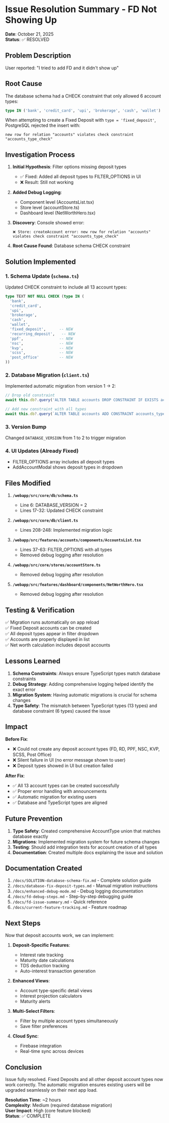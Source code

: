 # Issue Resolution Summary - FD Not Showing Up

**Date**: October 21, 2025  
**Status**: ✅ RESOLVED

## Problem Description

User reported: "I tried to add FD and it didn't show up"

## Root Cause

The database schema had a CHECK constraint that only allowed 6 account types:
```sql
type IN ('bank', 'credit_card', 'upi', 'brokerage', 'cash', 'wallet')
```

When attempting to create a Fixed Deposit with `type = 'fixed_deposit'`, PostgreSQL rejected the insert with:
```
new row for relation "accounts" violates check constraint "accounts_type_check"
```

## Investigation Process

1. **Initial Hypothesis**: Filter options missing deposit types
   - ✅ Fixed: Added all deposit types to FILTER_OPTIONS in UI
   - ❌ Result: Still not working

2. **Added Debug Logging**: 
   - Component level (AccountsList.tsx)
   - Store level (accountStore.ts)
   - Dashboard level (NetWorthHero.tsx)

3. **Discovery**: Console showed error:
   ```
   ❌ Store: createAccount error: new row for relation "accounts" violates check constraint "accounts_type_check"
   ```

4. **Root Cause Found**: Database schema CHECK constraint

## Solution Implemented

### 1. Schema Update (`schema.ts`)
Updated CHECK constraint to include all 13 account types:
```sql
type TEXT NOT NULL CHECK (type IN (
  'bank', 
  'credit_card', 
  'upi', 
  'brokerage', 
  'cash', 
  'wallet',
  'fixed_deposit',      -- NEW
  'recurring_deposit',   -- NEW
  'ppf',                -- NEW
  'nsc',                -- NEW
  'kvp',                -- NEW
  'scss',               -- NEW
  'post_office'         -- NEW
))
```

### 2. Database Migration (`client.ts`)
Implemented automatic migration from version 1 → 2:
```typescript
// Drop old constraint
await this.db?.query('ALTER TABLE accounts DROP CONSTRAINT IF EXISTS accounts_type_check;');

// Add new constraint with all types
await this.db?.query(`ALTER TABLE accounts ADD CONSTRAINT accounts_type_check ...`);
```

### 3. Version Bump
Changed `DATABASE_VERSION` from 1 to 2 to trigger migration

### 4. UI Updates (Already Fixed)
- FILTER_OPTIONS array includes all deposit types
- AddAccountModal shows deposit types in dropdown

## Files Modified

1. **`/webapp/src/core/db/schema.ts`**
   - Line 6: DATABASE_VERSION = 2
   - Lines 17-32: Updated CHECK constraint

2. **`/webapp/src/core/db/client.ts`**
   - Lines 208-248: Implemented migration logic

3. **`/webapp/src/features/accounts/components/AccountsList.tsx`**
   - Lines 37-63: FILTER_OPTIONS with all types
   - Removed debug logging after resolution

4. **`/webapp/src/core/stores/accountStore.ts`**
   - Removed debug logging after resolution

5. **`/webapp/src/features/dashboard/components/NetWorthHero.tsx`**
   - Removed debug logging after resolution

## Testing & Verification

✅ Migration runs automatically on app reload  
✅ Fixed Deposit accounts can be created  
✅ All deposit types appear in filter dropdown  
✅ Accounts are properly displayed in list  
✅ Net worth calculation includes deposit accounts  

## Lessons Learned

1. **Schema Constraints**: Always ensure TypeScript types match database constraints
2. **Debug Strategy**: Adding comprehensive logging helped identify the exact error
3. **Migration System**: Having automatic migrations is crucial for schema changes
4. **Type Safety**: The mismatch between TypeScript types (13 types) and database constraint (6 types) caused the issue

## Impact

**Before Fix**:
- ❌ Could not create any deposit account types (FD, RD, PPF, NSC, KVP, SCSS, Post Office)
- ❌ Silent failure in UI (no error message shown to user)
- ❌ Deposit types showed in UI but creation failed

**After Fix**:
- ✅ All 13 account types can be created successfully
- ✅ Proper error handling with announcements
- ✅ Automatic migration for existing users
- ✅ Database and TypeScript types are aligned

## Future Prevention

1. **Type Safety**: Created comprehensive AccountType union that matches database exactly
2. **Migrations**: Implemented migration system for future schema changes
3. **Testing**: Should add integration tests for account creation of all types
4. **Documentation**: Created multiple docs explaining the issue and solution

## Documentation Created

1. `/docs/SOLUTION-database-schema-fix.md` - Complete solution guide
2. `/docs/database-fix-deposit-types.md` - Manual migration instructions
3. `/docs/enhanced-debug-mode.md` - Debug logging documentation
4. `/docs/fd-debug-steps.md` - Step-by-step debugging guide
5. `/docs/fd-issue-summary.md` - Quick reference
6. `/docs/current-feature-tracking.md` - Feature roadmap

## Next Steps

Now that deposit accounts work, we can implement:

1. **Deposit-Specific Features**:
   - Interest rate tracking
   - Maturity date calculations
   - TDS deduction tracking
   - Auto-interest transaction generation

2. **Enhanced Views**:
   - Account type-specific detail views
   - Interest projection calculators
   - Maturity alerts

3. **Multi-Select Filters**:
   - Filter by multiple account types simultaneously
   - Save filter preferences

4. **Cloud Sync**:
   - Firebase integration
   - Real-time sync across devices

## Conclusion

Issue fully resolved. Fixed Deposits and all other deposit account types now work correctly. The automatic migration ensures existing users will be upgraded seamlessly on their next app load.

**Resolution Time**: ~2 hours  
**Complexity**: Medium (required database migration)  
**User Impact**: High (core feature blocked)  
**Status**: ✅ COMPLETE

